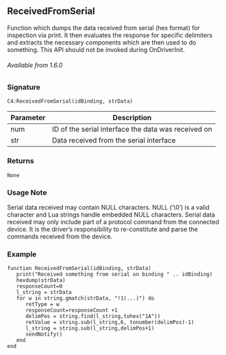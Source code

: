 ## ReceivedFromSerial

Function which dumps the data received from serial (hex format) for inspection via print.  It then evaluates the response for specific delimiters and extracts the necessary components which are then used to do something. This API should not be invoked during OnDriverInit.

###### Available from 1.6.0


### Signature

`C4:ReceivedFromSerial(idBinding, strData)`


| Parameter | Description |
| --- | --- |
| num | ID of the serial interface the data was received on | 
| str | Data received from the serial interface |


### Returns

`None`


### Usage Note

Serial data received may contain NULL characters. NULL (‘\0’) is a valid character and Lua strings handle embedded NULL characters. Serial data received may only include part of a protocol command from the connected device. It is the driver’s responsibility to re-constitute and parse the commands received from the device.


### Example

```
function ReceivedFromSerial(idBinding, strData)
   print("Received something from serial on binding " .. idBinding)
   hexdump(strData)
   responseCount=0
   l_string = strData
   for w in string.gmatch(strData, "!1(...)") do
      retType = w
      responseCount=responseCount +1
      delimPos = string.find(l_string,tohex("1A"))
      retValue = string.sub(l_string,6, tonumber(delimPos)-1)
      l_string = string.sub(l_string,delimPos+1)
      sendNotify()
   end
end
```